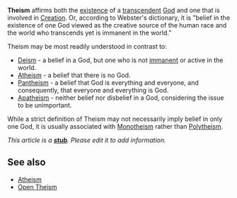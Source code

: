**Theism** affirms both the
[existence](Arguments_for_the_existence_of_God "Arguments for the existence of God")
of a [transcendent](Transcendence_of_God "Transcendence of God")
[God](God "God") and one that is involved in
[Creation](Creation "Creation"). Or, according to Webster's
dictionary, it is "belief in the existence of one God viewed as the
creative source of the human race and the world who transcends yet
is immanent in the world."

Theism may be most readily understood in contrast to:

-   [Deism](Deism "Deism") - a belief in a God, but one who is not
    [immanent](Immanence_of_God "Immanence of God") or active in the
    world.
-   [Atheism](Atheism "Atheism") - a belief that there is no God.
-   [Pantheism](Pantheism "Pantheism") - a belief that God is
    everything and everyone, and consequently, that everyone and
    everything is God.
-   [Apatheism](Apatheism "Apatheism") - neither belief nor
    disbelief in a God, considering the issue to be unimportant.

While a strict definition of Theism may not necessarily imply
belief in only one God, it is usually associated with
[Monotheism](Monotheism "Monotheism") rather than
[Polytheism](Polytheism "Polytheism").

*This article is a **[stub](http://www.theopedia.com/Category:Theopedia_stubs "Category:Theopedia stubs")**. Please edit it to add information.*
## See also

-   [Atheism](Atheism "Atheism")
-   [Open Theism](Open_Theism "Open Theism")



